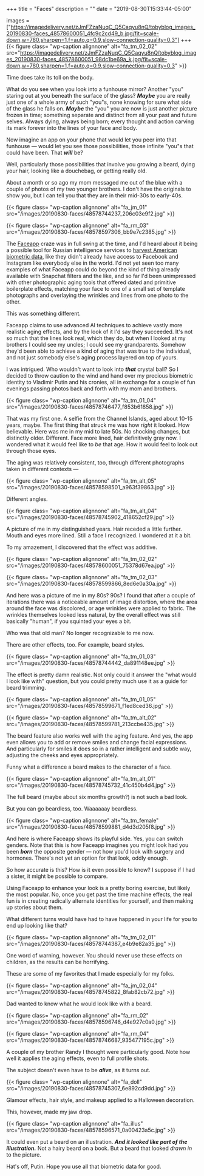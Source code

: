 +++
title = "Faces"
description = ""
date = "2019-08-30T15:33:44-05:00"

images = ["https://imagedelivery.net/zJmFZzaNuqC_Q5Caqyu8nQ/tobyblog_images_20190830-faces_48578600051_4fc9c2cd49_b.jpg/fit=scale-down,w=780,sharpen=1,f=auto,q=0.9,slow-connection-quality=0.3"]
+++
{{< figure class= "wp-caption alignnone" alt="fa_tm_02_02" src="https://imagedelivery.net/zJmFZzaNuqC_Q5Caqyu8nQ/tobyblog_images_20190830-faces_48578600051_98dc1be69a_k.jpg/fit=scale-down,w=780,sharpen=1,f=auto,q=0.9,slow-connection-quality=0.3" >}}

Time does take its toll on the body. 

What do you see when you look into a funhouse mirror? Another "you" staring out at you beneath the surface of the glass? ***Maybe*** you are really just one of a whole army of such "you"s, none knowing for sure what side of the glass he falls on. ***Maybe*** the "you" you are now is just another picture frozen in time; something separate and distinct from all your past and future selves. Always dying, always being born; every thought and action carving its mark forever into the lines of your face and body.

Now imagine an app on your phone that would let you peer into that funhouse — would let you see those possibilities, those infinite "you"s that could have been. That ***will*** be? 

Well, particularly those possibilities that involve you growing a beard, dying your hair, looking like a douchebag, or getting really old.
<!--more-->

About a month or so ago my mom messaged me out of the blue with a couple of photos of my two younger brothers. I don't have the originals to show you, but I can tell you that they are in their mid-30s to early-40s. 

{{< figure class= "wp-caption alignnone" alt="fa_jm_01" src="/images/20190830-faces/48578744237_206c03e9f2.jpg" >}}

{{< figure class= "wp-caption alignnone" alt="fa_rm_03" src="/images/20190830-faces/48578597306_bb9e7c2385.jpg" >}}

The [Faceapp](https://www.faceapp.com) craze was in full swing at the time, and I'd heard about it being a possible tool for Russian intelligence services to [harvest American biometric data](https://www.forbes.com/sites/thomasbrewster/2019/07/17/faceapp-is-the-russian-face-aging-app-a-danger-to-your-privacy/#6a7f29122755), like they didn't already have access to Facebook and Instagram like everybody else in the world. I'd not yet seen too many examples of what Faceapp could do beyond the kind of thing already available with Snapchat filters and the like, and so far I'd been unimpressed with other photographic aging tools that offered dated and primitive boilerplate effects, matching your face to one of a small set of template photographs and overlaying the wrinkles and lines from one photo to the other. 

This was something different.

Faceapp claims to use advanced AI techniques to achieve vastly more realistic aging effects, and by the look of it I'd say they succeeded. It's not so much that the lines look real, which they do, but when I looked at my brothers I could see my uncles; I could see my grandparents. Somehow they'd been able to achieve a kind of aging that was true to the individual, and not just somebody else's aging process layered on top of yours.

I was intrigued. Who wouldn't want to look into ***that*** crystal ball? So I decided to throw caution to the wind and hand over my precious biometric identity to Vladimir Putin and his cronies, all in exchange for a couple of fun evenings passing photos back and forth with my mom and brothers. 

{{< figure class= "wp-caption alignnone" alt="fa_tm_01_04" src="/images/20190830-faces/48578746477_f853b61858.jpg" >}}

That was my first one. A selfie from the Channel Islands, aged about 10-15 years, maybe. The first thing that struck me was how *right* it looked. How believable. Here was me in my mid to late 50s. No shocking changes, but distinctly older. Different. Face more lined, hair definitively gray now. I wondered what it would feel like to *be* that age. How it would feel to look out through those eyes.

The aging was relatively consistent, too, through different photographs taken in different contexts —

{{< figure class= "wp-caption alignnone" alt="fa_tm_alt_05" src="/images/20190830-faces/48578598501_a963f39863.jpg" >}}

Different angles.

{{< figure class= "wp-caption alignnone" alt="fa_tm_alt_04" src="/images/20190830-faces/48578745902_418652cf29.jpg" >}}

A picture of me in my distinguished years. Hair receded a little further. Mouth and eyes more lined. Still a face I recognized. I wondered at it a bit.

To my amazement, I discovered that the effect was additive. 

{{< figure class= "wp-caption alignnone" alt="fa_tm_02_02" src="/images/20190830-faces/48578600051_75378d67ea.jpg" >}}

{{< figure class= "wp-caption alignnone" alt="fa_tm_02_03" src="/images/20190830-faces/48578599866_8ed6e0a30a.jpg" >}}

And here was a picture of me in my 80s? 90s? I found that after a couple of iterations there was a noticeable amount of image distortion, where the area around the face was discolored, or age wrinkles were applied to fabric. The wrinkles themselves looked less natural, by the overall effect was still basically "human", if you squinted your eyes a bit.

Who was that old man? No longer recognizable to me now.

There are other effects, too. For example, beard styles.

{{< figure class= "wp-caption alignnone" alt="fa_tm_01_03" src="/images/20190830-faces/48578744442_da891148ee.jpg" >}}

The effect is pretty damn realistic. Not only could it answer the "what would I look like with" question, but you could pretty much use it as a guide for beard trimming.

{{< figure class= "wp-caption alignnone" alt="fa_tm_01_05" src="/images/20190830-faces/48578599671_f1ed8ced36.jpg" >}}

{{< figure class= "wp-caption alignnone" alt="fa_tm_alt_02" src="/images/20190830-faces/48578599781_213ccbe435.jpg" >}}

The beard feature also works well with the aging feature. And yes, the app even allows you to add or remove smiles and change facial expressions. And particularly for smiles it does so in a rather intelligent and subtle way, adjusting the cheeks and eyes appropriately.

Funny what a difference a beard makes to the character of a face.

{{< figure class= "wp-caption alignnone" alt="fa_tm_alt_01" src="/images/20190830-faces/48578745732_41c450b4d4.jpg" >}}

The full beard (maybe about six months growth?) is not such a bad look. 

But you can go beardless, too. Waaaaaay beardless.

{{< figure class= "wp-caption alignnone" alt="fa_tm_female" src="/images/20190830-faces/48578599881_d4d3d205f8.jpg" >}}

And here is where Faceapp shows its playful side. Yes, you can switch genders. Note that this is how Faceapp imagines you might look had you been ***born*** the opposite gender — not how you'd look with surgery and hormones. There's not yet an option for that look, oddly enough.

So how accurate is this? How is it even possible to know? I suppose if I had a sister, it might be possible to compare. 

Using Faceapp to enhance your look is a pretty boring exercise, but likely the most popular. No, once you get past the time machine effects, the real fun is in creating radically alternate identities for yourself, and then making up stories about them. 

What different turns would have had to have happened in your life for you to end up looking like that?

{{< figure class= "wp-caption alignnone" alt="fa_tm_02_01" src="/images/20190830-faces/48578744387_e4b9e82a35.jpg" >}}

One word of warning, however. You should never use these effects on children, as the results can be horrifying.

These are some of my favorites that I made especially for my folks.

{{< figure class= "wp-caption alignnone" alt="fa_jm_02_04" src="/images/20190830-faces/48578745822_8fab82cb72.jpg" >}}

Dad wanted to know what he would look like with a beard. 

{{< figure class= "wp-caption alignnone" alt="fa_rm_02" src="/images/20190830-faces/48578596746_d4e927c0a0.jpg" >}}

{{< figure class= "wp-caption alignnone" alt="fa_rm_04" src="/images/20190830-faces/48578746687_935477195c.jpg" >}}

A couple of my brother Randy I thought were particularly good. Note how well it applies the aging effects, even to full profile shots.

The subject doesn't even have to be ***alive***, as it turns out.

{{< figure class= "wp-caption alignnone" alt="fa_doll" src="/images/20190830-faces/48578745307_6e892cd9dd.jpg" >}}

Glamour effects, hair style, and makeup applied to a Halloween decoration. 

This, however, made my jaw drop.

{{< figure class= "wp-caption alignnone" alt="fa_illus" src="/images/20190830-faces/48578596571_0a00423a5c.jpg" >}}

It could even put a beard on an illustration. ***And it looked like part of the illustration.*** Not a hairy beard on a book. But a beard that looked *drawn in* to the picture. 

Hat's off, Putin. Hope you use all that biometric data for good.
